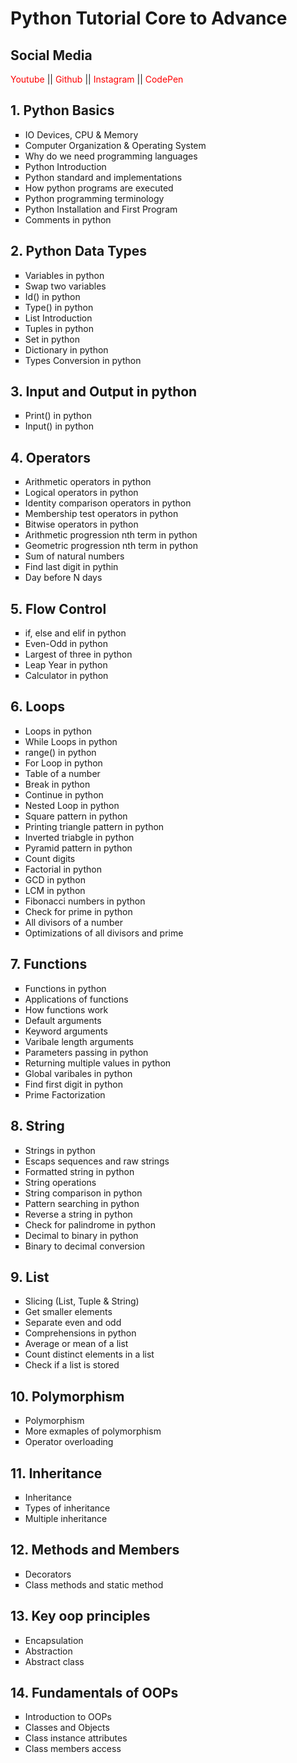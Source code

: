 <h1>Python Tutorial Core to Advance</h1>

<h2>Social Media</h2>
<a href="https://github.com/StyleWebCode" target="_blank" style="color: red; text-decoration: none;">Youtube</a> ||
<a href="https://www.youtube.com/@stylewebcode" target="_blank" style="color: red; text-decoration: none;">Github</a> ||
<a href="https://instagram.com/stylewebcode" target="_blank" style="color: red; text-decoration: none;">Instagram</a> ||
<a href="http://codepen.io/stylewebcode" target="_blank" style="color: red; text-decoration: none;">CodePen</a>

<h2>1. Python Basics</h2>
<ul style="list-style-type: square;">
    <li>IO Devices, CPU & Memory</li>
    <li>Computer Organization & Operating System</li>
    <li>Why do we need programming languages</li>
    <li>Python Introduction</li>
    <li>Python standard and implementations</li>
    <li>How python programs are executed</li>
    <li>Python programming terminology</li>
    <li>Python Installation and First Program</li>
    <li>Comments in python</li>
</ul>

<h2>2. Python Data Types</h2>
<ul style="list-style-type: square;">
    <li>Variables in python</li>
    <li>Swap two variables</li>
    <li>Id() in python</li>
    <li>Type() in python</li>
    <li>List Introduction</li>
    <li>Tuples in python</li>
    <li>Set in python</li>
    <li>Dictionary in python</li>
    <li>Types Conversion in python</li>
</ul>

<h2>3. Input and Output in python</h2>
<ul style="list-style-type: square;">
    <li>Print() in python</li>
    <li>Input() in python</li>
</ul>

<h2>4. Operators</h2>
<ul style="list-style-type: square;">
    <li>Arithmetic operators in python</li>
    <li>Logical operators in python</li>
    <li>Identity comparison operators in python</li>
    <li>Membership test operators in python</li>
    <li>Bitwise operators in python</li>
    <li>Arithmetic progression nth term in python</li>
    <li>Geometric progression nth term in python</li>
    <li>Sum of natural numbers</li>
    <li>Find last digit in pythin</li>
    <li>Day before N days</li>
</ul>

<h2>5. Flow Control</h2>
<ul style="list-style-type: square;">
    <li>if, else and elif in python</li>
    <li>Even-Odd in python</li>
    <li>Largest of three in python</li>
    <li>Leap Year in python</li>
    <li>Calculator in python</li>
</ul>

<h2>6. Loops</h2>
<ul style="list-style-type: square;">
    <li>Loops in python</li>
    <li>While Loops in python</li>
    <li>range() in python</li>
    <li>For Loop in python</li>
    <li>Table of a number</li>
    <li>Break in python</li>
    <li>Continue in python</li>
    <li>Nested Loop in python</li>
    <li>Square pattern in python</li>
    <li>Printing triangle pattern in python</li>
    <li>Inverted triabgle in python</li>
    <li>Pyramid pattern in python</li>
    <li>Count digits</li>
    <li>Factorial in python</li>
    <li>GCD in python</li>
    <li>LCM in python</li>
    <li>Fibonacci numbers in python</li>
    <li>Check for prime in python</li>
    <li>All divisors of a number</li>
    <li>Optimizations of all divisors and prime</li>
</ul>

<h2>7. Functions</h2>
<ul style="list-style-type: square;">
    <li>Functions in python</li>
    <li>Applications of functions</li>
    <li>How functions work</li>
    <li>Default arguments</li>
    <li>Keyword arguments</li>
    <li>Varibale length arguments</li>
    <li>Parameters passing in python</li>
    <li>Returning multiple values in python</li>
    <li>Global varibales in python</li>
    <li>Find first digit in python</li>
    <li>Prime Factorization</li>
</ul>

<h2>8. String</h2>
<ul style="list-style-type: square;">
    <li>Strings in python</li>
    <li>Escaps sequences and raw strings</li>
    <li>Formatted string in python</li>
    <li>String operations</li>
    <li>String comparison in python</li>
    <li>Pattern searching in python</li>
    <li>Reverse a string in python</li>
    <li>Check for palindrome in python</li>
    <li>Decimal to binary in python</li>
    <li>Binary to decimal conversion</li>
</ul>

<h2>9. List</h2>
<ul style="list-style-type: square;">
    <li>Slicing (List, Tuple & String)</li>
    <li>Get smaller elements</li>
    <li>Separate even and odd</li>
    <li>Comprehensions in python</li>
    <li>Average or mean of a list</li>
    <li>Count distinct elements in a list</li>
    <li>Check if a list is stored</li>
</ul>

<h2>10. Polymorphism</h2>
<ul style="list-style-type: square;">
    <li>Polymorphism</li>
    <li>More exmaples of polymorphism</li>
    <li>Operator overloading</li>
</ul>

<h2>11. Inheritance</h2>
<ul style="list-style-type: square;">
    <li>Inheritance</li>
    <li>Types of inheritance</li>
    <li>Multiple inheritance</li>
</ul>

<h2>12. Methods and Members</h2>
<ul style="list-style-type: square;">
    <li>Decorators</li>
    <li>Class methods and static method</li>
</ul>

<h2>13. Key oop principles</h2>
<ul style="list-style-type: square;">
    <li>Encapsulation</li>
    <li>Abstraction</li>
    <li>Abstract class</li>
</ul>

<h2>14. Fundamentals of OOPs</h2>
<ul style="list-style-type: square;">
    <li>Introduction to OOPs</li>
    <li>Classes and Objects</li>
    <li>Class instance attributes</li>
    <li>Class members access</li>
</ul>

